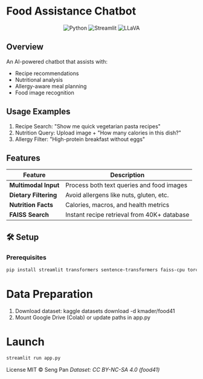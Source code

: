 #  Food Assistance Chatbot
<div align="center">
  <img src="https://img.shields.io/badge/Python-3.10%2B-blue" alt="Python">
  <img src="https://img.shields.io/badge/Framework-Streamlit-red" alt="Streamlit">
  <img src="https://img.shields.io/badge/Model-LLaVA--Mistral-yellow" alt="LLaVA">
</div>

## Overview
An AI-powered chatbot that assists with:
- Recipe recommendations
- Nutritional analysis
- Allergy-aware meal planning
- Food image recognition

##  Usage Examples
1. Recipe Search:
   "Show me quick vegetarian pasta recipes"
2. Nutrition Query:
   Upload image + "How many calories in this dish?"
3. Allergy Filter:
  "High-protein breakfast without eggs"

## Features
| Feature | Description |
|---------|-------------|
| **Multimodal Input** | Process both text queries and food images |
| **Dietary Filtering** | Avoid allergens like nuts, gluten, etc. |
| **Nutrition Facts** | Calories, macros, and health metrics |
| **FAISS Search** | Instant recipe retrieval from 40K+ database |

## 🛠️ Setup

### Prerequisites
```bash
pip install streamlit transformers sentence-transformers faiss-cpu torch pillow
```

# Data Preparation

1. Download dataset: kaggle datasets download -d kmader/food41
2. Mount Google Drive (Colab) or update paths in app.py

# Launch
```bash
streamlit run app.py
```

License
MIT © Seng Pan
*Dataset: CC BY-NC-SA 4.0 (food41)*

